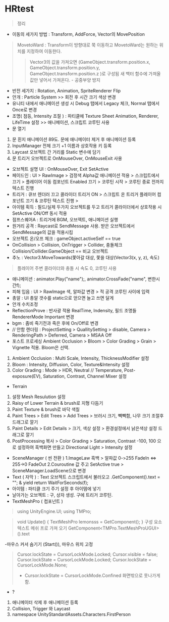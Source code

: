 # HRtest
> 정리
- 이동의 세가지 방법 : Transform, AddForce, Vector의 MovePosition
 > MovetoWard : Transform이 방향대로 쭉 이동하고 MovetoWard는 원하는 위치를 지정하여 이동한다.
 >> Vector3의 값을 가져오면 (GameObject.transform.position.x, GameObject.transform.position.y, GameObject.transform.position.z )로 구성됨
 새 백터 함수에 가져올 값만 넣어서 가져온다. - 공중부양 방지
- 반전 세가지 : Rotation, Animation, SpriteRenderer Flip
- 안개 : Particle System >> 회전 후 시간 크기 색상 변경
- 유니티 내에서 애니메이션 생성 시 Debug 탭에서 Legacy 체크, Normal 탭에서 Once로 변경
- 조명( 점등, Intensity 조절 ) : 파티클에 Texture Sheet Animation, Renderer, LifeTime 설정 >> 애니메이션, 스크립트 코루틴 사용
- 문 열기
1. 문 흰지 애니메이션 89도. 문에 애니메이터 제거 후 애니메이션 등록
2. InputManager 전체 크기 +1 이름과 상호작용 키 등록
3. Laycast 오브젝트 간 거리를 Static 변수에 담기
4. 문 트리거 오브젝트로 OnMouseOver, OnMouseExit 사용
- 오브젝트 설명 UI : OnMouseOver, Exit SetActive
- 페이드인 : UI > RawImage > 검정색 Alpha값 애니메이션 적용 > 스크립트에서 끄기 > 플레이어 이동 컴포넌트 Enabled 끄기 > 코루틴 시작 > 코루틴 종료 전까지 텍스트 진행
- 트리거 : 큐브 렌더러 끄고 콜라이더 트리거 ON > 스크립트 온 트리거 플레이어 컴포넌트 끄기 & 코루틴 텍스트 진행 >
- 아이템 획득 : 필드/실제 두가지 오브젝트를 두고 트리거 콜라이더에서 상호작용 시 SetActive ON/Off 동시 적용
- 점프스퀘어A : 트리거에 BGM, 오브젝트, 애니메이션 실행
- 원거리 공격 : Raycast로 SendMessage 사용. 받은 오브젝트에서 SendMessage의 값을 적용시킴
- 오브젝트 온/오프 체크 : gameObject.activeSelf == true
- OnCollision > Collision, OnTrigger > Collider, 충돌체크 Collision/Collider.GameObject == 비교 오브젝트
- 추노 : Vector3.MoveTowards(쫓아갈 대상, 쫓을 대상(Vector3(x, y, z), 속도) 
 > 플레이어 주변 콜라이더와 충돌 시 속도 0, 코루틴 사용
- 애니메이션 : animator.Play("name");, animator.CrossFade("name", 변한시간f);
- 피해 입음 : UI > RawImage 색, 알파값 변경 > 적 공격 코루틴 사이에 입력
- 총알 : UI 총알 갯수를 static으로 얻으면 늘고 쓰면 달게
- 안개 수치조정
- ReflectionProve : 반사광 적용 RealTime, Indensity, 필드 조명들 RendererMode Important 변경
- bgm : 좀비 죽기전과 죽은 후에 On/Off로 변경
- // 안함 렌더링 : ProjectSetting > QuallitySetting > disable, Camera > RenderingPath > Deferred, Camera > MSAA Off
- 포스트 프로세싱
Ambient Occlusion > Bloom > Color Grading > Grain > Vignette 적용. Bloom은 선택.
1. Ambient Occlusion : Multi Scale, Intensity, ThicknessModifier 설정
2. Bloom : Intensity, Diffusion, Color, Texture&Intensity 설정
3. Color Grading : Mode > HDR, Neutral // Temperature, Post-exposure(EV), Saturation, Contrast, Channel Mixer 설정
- Terrain
1. 설정 Mesh Resulution 설정
2. Raisy of Lower Terrain & brush로 지형 다듬기
3. Paint Texture & brush로 바닥 색칠
4. Paint Trees > Edit Trees > Add Trees > 브러시 크기, 빽빽함, 나무 크기 조절후 드래그로 깔기
5. Paint Details > Edit Details > 크기, 색상 설정 > 환경설정에서 낡은색상 설정 드래그로 깔기
6. PostProcessing 복사 > Color Grading > Saturation, Contrast -100, 100 으로 설정하여 흑백화면 만들고 Directional Light > Intensity 설정
- SceneManager ( 씬 전환 )
1.ImageLaw 흑백 > 알파값 0->255 FadeIn <=> 255->0 FadeOut
2.Couroutine 값 주고 SetActive true > SceneManager.LoadScene으로 변경
- Text ( 자막 ) : Text 오브젝트 스크립트에서 불러오고 .GetComponent<Text>().text = ""; & yield return WaitForSeconds(f);
- 아이템 : 파티클 크기 주기 설정 후 아이템에 넣기
- 날아가는 오브젝트 : 구, 상자 생성. 구에 트리거 코루틴.
- TextMeshPro ( 컴포넌트 )
>using UnityEngine.UI;
>using TMPro;

>void Update()
>{
>    TextMeshPro lemonsss = GetComponent<TextMeshPro>();
>}
>구성 요소 텍스트 메쉬 프로 가져 오기
>GetComponent<TMPro.TextMeshProUGUI>().text

-마우스 커서 숨기기 (Start()), 마우스 위치 고정
> Cursor.lockState = CursorLockMode.Locked; Cursor.visible = false;
> Cursor.lockState = CursorLockMode.Locked; Cursor.lockState = CursorLockMode.None;
> + Cursor.lockState = CursorLockMode.Confined 화면밖으로 못나가게함.



- ?
1. 애니메이터 삭제 후 애니메이션 등록
2. Collision, Trigger 와 Laycast
3. namespace UnityStandardAssets.Characters.FirstPerson
